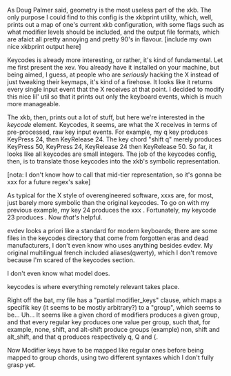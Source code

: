 As Doug Palmer said, geometry is the most useless part of the xkb. The only purpose I could find to this config is the xkbprint utility, which, well, prints out a map of one's current xkb configuration, with some flags such as what modifier levels should be included, and the output file formats, which are afaict all pretty annoying and pretty 90's in flavour. [include my own nice xkbprint output here]

Keycodes is already more interesting, or rather, it's kind of fundamental. Let me first present the xev. You already have it installed on your machine, but being aimed, I guess, at people who are *seriously* hacking the X instead of just tweaking their keymaps, it's kind of a firehose. It looks like it returns every single input event that the X receives at that point. I decided to modify this nice lil' util so that it prints out only the keyboard events, which is much more manageable. 

The xkb, then, prints out a lot of stuff, but here we're interested in the _keycode_ element. Keycodes, it seems, are what the X receives in terms of pre-processed, raw key input events. For example, my q key produces KeyPress 24, then KeyRelease 24. The key chord "shift q" merely produces KeyPress 50, KeyPress 24, KeyRelease 24 then KeyRelease 50. So far, it looks like all keycodes are small integers. The job of the keycodes config, then, is to translate those keycodes into the xkb's symbolic representation.


[nota: I don't know how to call that mid-tier representation, so it's gonna be xxx for a future regex's sake]

As typical for the X style of overengineered software, xxxs are, for most, just barely more symbolic than the original keycodes. To go on with my previous example, my key 24 produces the xxx <AD01>. Fortunately, my keycode 23 produces <TAB>. Now *that's* helpful. 

evdev looks a priori like a standard for modern keyboards; there are some files in the keycodes directory that come from forgotten eras and dead manufacturers, I don't even know who uses anything besides evdev. My original multilingual french included aliases(qwerty), which I don't remove because I'm scared of the keycodes section. 

I don't even know what model does.

keycodes is where everything remotely relevant takes place. 

Right off the bat, my file has a "partial modifier_keys" clause, which maps a specifik key (it seems to be mostly arbitrary?) to a "group", which seems to be... Uh... It seems like a given chord of modifiers produces a given group, and that every regular key produces one value per group, such that, for example, none, shift, and alt-shift produce groups (example) non, shift and alt_shift, and that q produces respectively q, Q and {. 

Now Modifier keys have to be mapped like regular ones before being mapped to group chords, using two different syntaxes which I don't fully grasp yet. 
